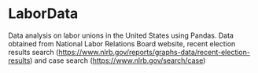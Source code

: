 # LaborData
Data analysis on labor unions in the United States using Pandas. Data obtained from National Labor Relations Board website, recent election results search (https://www.nlrb.gov/reports/graphs-data/recent-election-results) and case search (https://www.nlrb.gov/search/case)
